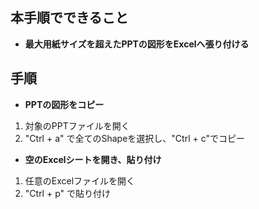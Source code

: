 ## 本手順でできること
* **最大用紙サイズを超えたPPTの図形をExcelへ張り付ける**


## 手順
* **PPTの図形をコピー**
1. 対象のPPTファイルを開く
2. "Ctrl + a" で全てのShapeを選択し、"Ctrl + c"でコピー


* **空のExcelシートを開き、貼り付け**
1. 任意のExcelファイルを開く
2. "Ctrl + p" で貼り付け